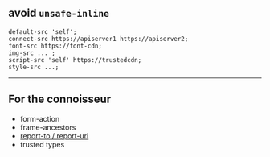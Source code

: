 ## avoid `unsafe-inline`

```
default-src 'self';
connect-src https://apiserver1 https://apiserver2;
font-src https://font-cdn;
img-src ... ;
script-src 'self' https://trustedcdn;
style-src ...;
```

---
## For the connoisseur

- form-action
- frame-ancestors
- [report-to / report-uri](https://report-uri.com/home/generate)
- trusted types
